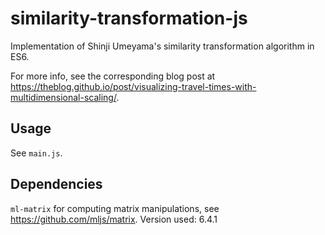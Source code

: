 # similarity-transformation-js

Implementation of Shinji Umeyama's similarity transformation algorithm in ES6. 

For more info, see the corresponding blog post at https://theblog.github.io/post/visualizing-travel-times-with-multidimensional-scaling/.

## Usage

See `main.js`.

## Dependencies

`ml-matrix` for computing matrix manipulations, see https://github.com/mljs/matrix. Version used: 6.4.1
